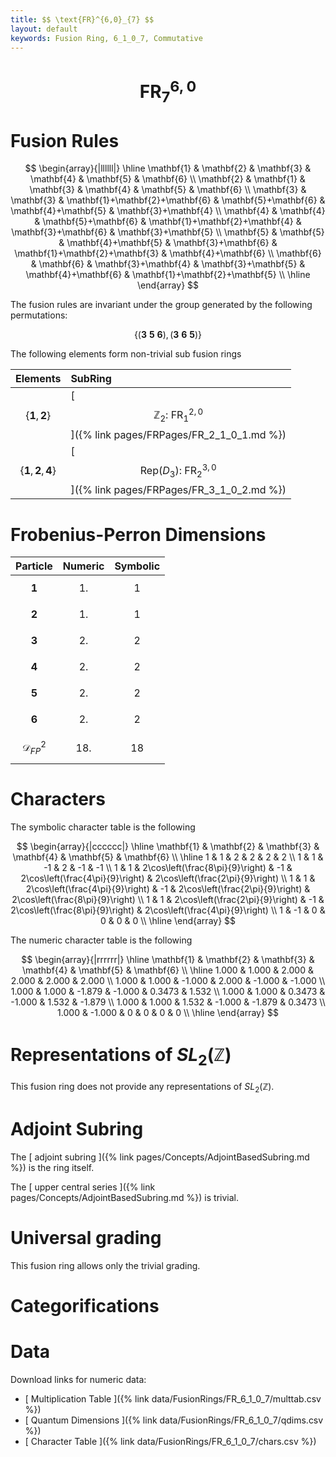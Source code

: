 ```yaml
---
title: $$ \text{FR}^{6,0}_{7} $$
layout: default
keywords: Fusion Ring, 6_1_0_7, Commutative
---
```

# $$ \text{FR}^{6,0}_{7} $$


# Fusion Rules

$$
\begin{array}{|llllll|}
\hline
 \mathbf{1} & \mathbf{2} & \mathbf{3} & \mathbf{4} & \mathbf{5} & \mathbf{6} \\
 \mathbf{2} & \mathbf{1} & \mathbf{3} & \mathbf{4} & \mathbf{5} & \mathbf{6} \\
 \mathbf{3} & \mathbf{3} & \mathbf{1}+\mathbf{2}+\mathbf{6} & \mathbf{5}+\mathbf{6} & \mathbf{4}+\mathbf{5} & \mathbf{3}+\mathbf{4} \\
 \mathbf{4} & \mathbf{4} & \mathbf{5}+\mathbf{6} & \mathbf{1}+\mathbf{2}+\mathbf{4} & \mathbf{3}+\mathbf{6} & \mathbf{3}+\mathbf{5} \\
 \mathbf{5} & \mathbf{5} & \mathbf{4}+\mathbf{5} & \mathbf{3}+\mathbf{6} & \mathbf{1}+\mathbf{2}+\mathbf{3} & \mathbf{4}+\mathbf{6} \\
 \mathbf{6} & \mathbf{6} & \mathbf{3}+\mathbf{4} & \mathbf{3}+\mathbf{5} & \mathbf{4}+\mathbf{6} & \mathbf{1}+\mathbf{2}+\mathbf{5} \\
\hline
\end{array}
$$


The fusion rules are invariant under the group generated by the following permutations:

$$ \{(\mathbf{3} \  \mathbf{5} \  \mathbf{6}), (\mathbf{3} \  \mathbf{6} \  \mathbf{5})\} $$


The following elements form non-trivial sub fusion rings

| Elements | SubRing |
| :------ | :------ |
| $$ \{\mathbf{1},\mathbf{2}\} $$ | [ $$ \mathbb{Z}_2:\ \text{FR}^{2,0}_{1} $$ ]({% link pages/FRPages/FR_2_1_0_1.md %}) |
| $$ \{\mathbf{1},\mathbf{2},\mathbf{4}\} $$ | [ $$ \left.\text{Rep(}D_3\right):\ \text{FR}^{3,0}_{2} $$ ]({% link pages/FRPages/FR_3_1_0_2.md %}) |

# Frobenius-Perron Dimensions

| Particle | Numeric | Symbolic |
| :------ | :------ | :------ |
| $$ \mathbf{1} $$ | $$ 1. $$ | $$ 1 $$ |
| $$ \mathbf{2} $$ | $$ 1. $$ | $$ 1 $$ |
| $$ \mathbf{3} $$ | $$ 2. $$ | $$ 2 $$ |
| $$ \mathbf{4} $$ | $$ 2. $$ | $$ 2 $$ |
| $$ \mathbf{5} $$ | $$ 2. $$ | $$ 2 $$ |
| $$ \mathbf{6} $$ | $$ 2. $$ | $$ 2 $$ |
| $$ \mathcal{D}_{FP}^2 $$ | $$ 18. $$ | $$ 18 $$ |

# Characters

The symbolic character table is the following

$$
\begin{array}{|cccccc|}
\hline
 \mathbf{1} & \mathbf{2} & \mathbf{3} & \mathbf{4} & \mathbf{5} & \mathbf{6} \\
\hline
 1 & 1 & 2 & 2 & 2 & 2 \\
 1 & 1 & -1 & 2 & -1 & -1 \\
 1 & 1 & 2\cos\left(\frac{8\pi}{9}\right) & -1 & 2\cos\left(\frac{4\pi}{9}\right) & 2\cos\left(\frac{2\pi}{9}\right) \\
 1 & 1 & 2\cos\left(\frac{4\pi}{9}\right) & -1 & 2\cos\left(\frac{2\pi}{9}\right) & 2\cos\left(\frac{8\pi}{9}\right) \\
 1 & 1 & 2\cos\left(\frac{2\pi}{9}\right) & -1 & 2\cos\left(\frac{8\pi}{9}\right) & 2\cos\left(\frac{4\pi}{9}\right) \\
 1 & -1 & 0 & 0 & 0 & 0 \\
\hline
\end{array}
$$

The numeric character table is the following

$$
\begin{array}{|rrrrrr|}
\hline
 \mathbf{1} & \mathbf{2} & \mathbf{3} & \mathbf{4} & \mathbf{5} & \mathbf{6} \\
\hline
 1.000 & 1.000 & 2.000 & 2.000 & 2.000 & 2.000 \\
 1.000 & 1.000 & -1.000 & 2.000 & -1.000 & -1.000 \\
 1.000 & 1.000 & -1.879 & -1.000 & 0.3473 & 1.532 \\
 1.000 & 1.000 & 0.3473 & -1.000 & 1.532 & -1.879 \\
 1.000 & 1.000 & 1.532 & -1.000 & -1.879 & 0.3473 \\
 1.000 & -1.000 & 0 & 0 & 0 & 0 \\
\hline
\end{array}
$$

# Representations of $SL_2(\mathbb{Z})$

This fusion ring does not provide any representations of $SL_2(\mathbb{Z}).$

# Adjoint Subring

The [ adjoint subring ]({% link pages/Concepts/AdjointBasedSubring.md %}) is the ring itself.

The [ upper central series ]({% link pages/Concepts/AdjointBasedSubring.md %}) is trivial.

# Universal grading

This fusion ring allows only the trivial grading.

# Categorifications



# Data

Download links for numeric data:

* [ Multiplication Table ]({% link data/FusionRings/FR_6_1_0_7/multtab.csv %})
* [ Quantum Dimensions ]({% link data/FusionRings/FR_6_1_0_7/qdims.csv %})
* [ Character Table ]({% link data/FusionRings/FR_6_1_0_7/chars.csv %})
